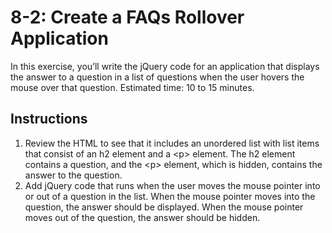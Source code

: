 # 8-2: Create a FAQs Rollover Application
In this exercise, you’ll write the jQuery code for an application that displays the answer to a question in a list of questions when the user hovers the mouse over that question. Estimated time: 10 to 15 minutes.
## Instructions
1. Review the HTML to see that it includes an unordered list with list items that consist of an h2 element and a \<p> element. The h2 element contains a question, and the \<p> element, which is hidden, contains the answer to the question.
2. Add jQuery code that runs when the user moves the mouse pointer into or out of a question in the list. When the mouse pointer moves into the question, the answer should be displayed. When the mouse pointer moves out of the question, the answer should be hidden.